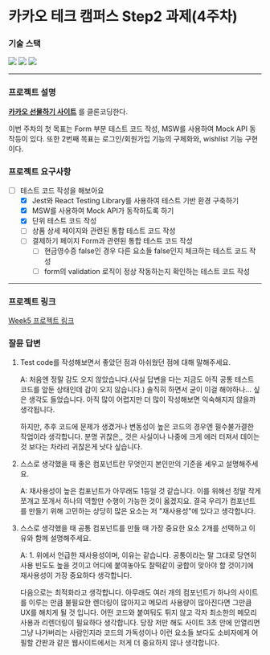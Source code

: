# 카카오 테크 캠퍼스 Step2 과제(4주차)
###  기술 스택
<img src="https://img.shields.io/badge/TypeScript-3178C6?style=for-the-badge&logo=TypeScript&logoColor=white">
<img src="https://img.shields.io/badge/React-61DAFB?style=for-the-badge&logo=React&logoColor=black">
<img src="https://img.shields.io/badge/Git-F05032?style=for-the-badge&logo=Git&logoColor=white">
</br>

---

### 프로젝트 설명
**[카카오 선물하기 사이트](https://gift.kakao.com/home)** 를 클론코딩한다.

이번 주차의 첫 목표는 Form 부분 테스트 코드 작성, MSW를 사용하여 Mock API 동작등이 있다. 또한 2번째 목표는 로그인/회원가입 기능의 구체화와, wishlist 기능 구현이다.


### 프로젝트 요구사항
- [ ] 테스트 코드 작성을 해보아요
  - [X] Jest와 React Testing Library를 사용하여 테스트 기반 환경 구축하기
  - [X] MSW를 사용하여 Mock API가 동작하도록 하기
  - [X] 단위 테스트 코드 작성
  - [ ] 상품 상세 페이지와 관련된 통합 테스트 코드 작성
  - [ ] 결제하기 페이지 Form과 관련된 통합 테스트 코드 작성
    - [ ] 현금영수증 false인 경우 다른 요소들 false인지 체크하는 테스트 코드 작성
    - [ ] form의 validation 로직이 정상 작동하는지 확인하는 테스트 코드 작성
---
### 프로젝트 링크
[Week5 프로젝트 링크](https://joshuadesu.vercel.app/)

### 잘뮨 답변
1. Test code를 작성해보면서 좋았던 점과 아쉬웠던 점에 대해 말해주세요.

    A: 처음엔 정말 감도 오지 않았습니다.(사실 답변을 다는 지금도 아직 공통 테스트 코드를 앞둔 상태인데 감이 오지 않습니다.) 솔직히 하면서 굳이 이걸 해야하나... 싶은 생각도 들었습니다. 아직 많이 어렵지만 더 많이 작성해보면 익숙해지지 않을까 생각됩니다. 

    하지만, 추후 코드에 문제가 생겼거나 변동성이 높은 코드의 경우엔 필수불가결한 작업이라 생각합니다. 분명 귀찮은,, 것은 사실이나 나중에 크게 에러 터져서 데이는 것 보다는 차라리 귀찮은게 낫다 싶습니다.

2. 스스로 생각했을 때 좋은 컴포넌트란 무엇인지 본인만의 기준을 세우고 설명해주세요.

    A: 재사용성이 높은 컴포넌트가 아무래도 1등일 것 같습니다. 이를 위해선 정말 작게 쪼개고 쪼개서 하나의 역할만 수행이 가능한 것이 옳겠지요. 결국 우리가 컴포넌트를 만들기 위해 고민하는 상당히 많은 요소는 저 "재사용성"에 있다고 생각합니다.

3. 스스로 생각했을 때 공통 컴포넌트를 만들 때 가장 중요한 요소 2개를 선택하고 이유와 함께 설명해주세요.

    A: 1. 위에서 언급한 재사용성이며, 이유는 같습니다. 공통이라는 말 그대로 당연히 사용 빈도도 높을 것이고 어디에 붙여놓아도 찰떡같이 궁합이 맞아야 할 것이기에 재사용성이 가장 중요하다 생각합니다. 
    
    다음으로는 최적화라고 생각합니다. 아무래도 여러 개의 컴포넌트가 하나의 사이트를 이루는 만큼 불필요한 렌더링이 많아지고 메모리 사용량이 많아진다면 그만큼 UX를 해치게 될 것 입니다. 어떤 코드와 붙여둬도 튀지 않고 각자 최소한의 메모리 사용과 리렌더링이 필요하다 생각합니다. 당장 저만 해도 사이트 3초 안에 안열리면 그냥 나가버리는 사람인지라 코드의 가독성이나 이런 요소들 보다도 소비자에게 어필할 간판과 같은 웹사이트에서는 저게 더 중요하지 않나 생각합니다.